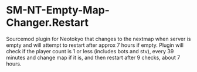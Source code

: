 # SM-NT-Empty-Map-Changer.Restart
Sourcemod plugin for Neotokyo that changes to the nextmap when server is empty and will attempt to restart after approx 7 hours if empty.
Plugin will check if the player count is 1 or less (includes bots and stv), every 39 minutes and change map if it is, and then restart after 9 checks, about 7 hours.
